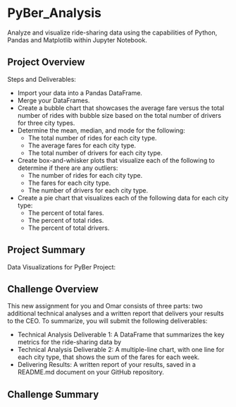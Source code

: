 # PyBer_Analysis
Analyze and visualize ride-sharing data using the capabilities of Python, Pandas and Matplotlib within Jupyter Notebook.

## Project Overview
Steps and Deliverables:
- Import your data into a Pandas DataFrame.
- Merge your DataFrames.
- Create a bubble chart that showcases the average fare versus the total number of rides with bubble size based on the total number of drivers for three city types.
- Determine the mean, median, and mode for the following:
  - The total number of rides for each city type.
  - The average fares for each city type.
  - The total number of drivers for each city type.
- Create box-and-whisker plots that visualize each of the following to determine if there are any outliers:
  - The number of rides for each city type.
  - The fares for each city type.
  - The number of drivers for each city type.
- Create a pie chart that visualizes each of the following data for each city type:
  - The percent of total fares.
  - The percent of total rides.
  - The percent of total drivers.

## Project Summary
Data Visualizations for PyBer Project:


## Challenge Overview
This new assignment for you and Omar consists of three parts: two additional technical analyses and a written report that delivers your results to the CEO. To summarize, you will submit the following deliverables:
- Technical Analysis Deliverable 1: A DataFrame that summarizes the key metrics for the ride-sharing data by 
- Technical Analysis Deliverable 2: A multiple-line chart, with one line for each city type, that shows the sum of the fares for each week.
- Delivering Results: A written report of your results, saved in a README.md document on your GitHub repository.

## Challenge Summary
